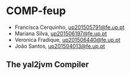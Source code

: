 # COMP-feup

- Francisca Cerquinho, up201505791@fe.up.pt
- Mariana Silva, up201506197@fe.up.pt
- Veronica Fradique, up201506440@fe.up.pt
- João Santos, up201504013@fe.up.pt

## The yal2jvm Compiler
